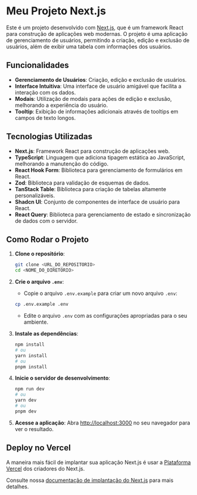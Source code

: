 # Meu Projeto Next.js

Este é um projeto desenvolvido com [Next.js](https://nextjs.org), que é um framework React para construção de aplicações web modernas. O projeto é uma aplicação de gerenciamento de usuários, permitindo a criação, edição e exclusão de usuários, além de exibir uma tabela com informações dos usuários.

## Funcionalidades

- **Gerenciamento de Usuários**: Criação, edição e exclusão de usuários.
- **Interface Intuitiva**: Uma interface de usuário amigável que facilita a interação com os dados.
- **Modais**: Utilização de modais para ações de edição e exclusão, melhorando a experiência do usuário.
- **Tooltip**: Exibição de informações adicionais através de tooltips em campos de texto longos.

## Tecnologias Utilizadas

- **Next.js**: Framework React para construção de aplicações web.
- **TypeScript**: Linguagem que adiciona tipagem estática ao JavaScript, melhorando a manutenção do código.
- **React Hook Form**: Biblioteca para gerenciamento de formulários em React.
- **Zod**: Biblioteca para validação de esquemas de dados.
- **TanStack Table**: Biblioteca para criação de tabelas altamente personalizáveis.
- **Shadcn UI**: Conjunto de componentes de interface de usuário para React.
- **React Query**: Biblioteca para gerenciamento de estado e sincronização de dados com o servidor.

## Como Rodar o Projeto

1. **Clone o repositório**:

   ```bash
   git clone <URL_DO_REPOSITORIO>
   cd <NOME_DO_DIRETORIO>
   ```

2. **Crie o arquivo `.env`**:

   - Copie o arquivo `.env.example` para criar um novo arquivo `.env`:

   ```bash
   cp .env.example .env
   ```

   - Edite o arquivo `.env` com as configurações apropriadas para o seu ambiente.

3. **Instale as dependências**:

   ```bash
   npm install
   # ou
   yarn install
   # ou
   pnpm install
   ```

4. **Inicie o servidor de desenvolvimento**:

   ```bash
   npm run dev
   # ou
   yarn dev
   # ou
   pnpm dev
   ```

5. **Acesse a aplicação**:
   Abra [http://localhost:3000](http://localhost:3000) no seu navegador para ver o resultado.

## Deploy no Vercel

A maneira mais fácil de implantar sua aplicação Next.js é usar a [Plataforma Vercel](https://vercel.com/new?utm_medium=default-template&filter=next.js&utm_source=create-next-app&utm_campaign=create-next-app-readme) dos criadores do Next.js.

Consulte nossa [documentação de implantação do Next.js](https://nextjs.org/docs/app/building-your-application/deploying) para mais detalhes.
